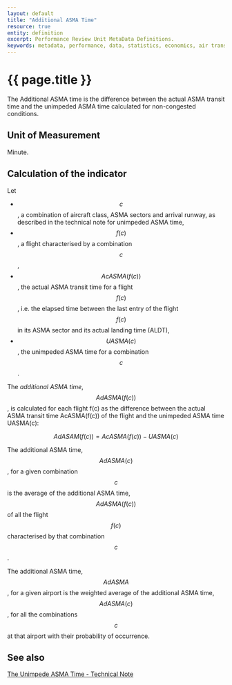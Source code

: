 ```yaml
---
layout: default
title: "Additional ASMA Time"
resource: true
entity: definition
excerpt: Performance Review Unit MetaData Definitions.
keywords: metadata, performance, data, statistics, economics, air transport, flights, europe, cost efficiency
---
```

# {{ page.title }}

The Additional ASMA time is the difference between the actual ASMA transit time
and the unimpeded ASMA time calculated for non-congested conditions.

## Unit of Measurement
Minute.

## Calculation of the indicator
Let

* $$c$$, a combination of aircraft class, ASMA sectors and arrival runway, as
  described in the technical note for unimpeded ASMA time,
* $$f(c)$$, a flight characterised by a combination $$c$$,
* $$AcASMA(f(c))$$, the actual ASMA transit time for a flight $$f(c)$$, i.e. the
  elapsed time between the last entry of the flight $$f(c)$$ in its ASMA sector and
  its actual landing time (ALDT),
* $$UASMA(c)$$, the unimpeded ASMA time for a combination $$c$$.

The *additional ASMA time*, $$AdASMA(f(c))$$, is calculated for each flight f(c)
as the difference between the actual ASMA transit time AcASMA(f(c)) of the
flight and the unimpeded ASMA time UASMA(c):

$$
AdASAM(f(c)) = AcASMA(f(c)) - UASMA(c)
$$

The additional ASMA time, $$AdASMA(c)$$, for a given combination $$c$$ is the
average of the additional ASMA time, $$AdASMA(f(c))$$ of all the flight $$f(c)$$
characterised by that combination $$c$$.

The additional ASMA time, $$AdASMA$$, for a given airport is the weighted
average of the additional ASMA time, $$AdASMA(c)$$, for all the combinations
$$c$$ at that airport with their probability of occurrence.

## See also

[The Unimpede ASMA Time - Technical Note](/references/methodology/unimpeded_asma_time.html)
